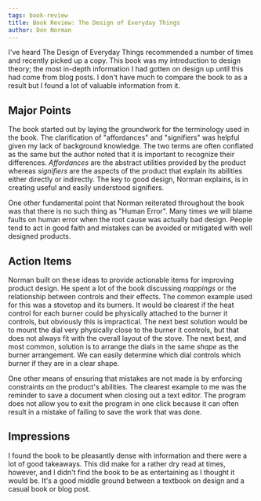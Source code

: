 ```yaml
---
tags: book-review 
title: Book Review: The Design of Everyday Things
author: Don Norman
---
```


I've heard The Design of Everyday Things recommended a number of times and recently picked up a copy. This book was my introduction to design theory; the most in-depth information I had gotten on design up until this had come from blog posts. I don't have much to compare the book to as a result but I found a lot of valuable information from it.

## Major Points

The book started out by laying the groundwork for the terminology used in the book. The clarification of "affordances" and "signifiers" was helpful given my lack of background knowledge. The two terms are often conflated as the same but the author noted that it is important to recognize their differences. _Affordances_ are the abstract utilities provided by the product whereas _signifiers_ are the aspects of the product that explain its abilities either directly or indirectly. The key to good design, Norman explains, is in creating useful and easily understood signifiers.

One other fundamental point that Norman reiterated throughout the book was that there is no such thing as "Human Error". Many times we will blame faults on human error when the root cause was actually bad design. People tend to act in good faith and mistakes can be avoided or mitigated with well designed products.

## Action Items

Norman built on these ideas to provide actionable items for improving product design. He spent a lot of the book discussing _mappings_ or the relationship between controls and their effects. The common example used for this was a stovetop and its burners. It would be clearest if the heat control for each burner could be physically attached to the burner it controls, but obviously this is impractical. The next best solution would be to mount the dial very physically close to the burner it controls, but that does not always fit with the overall layout of the stove. The next best, and most common, solution is to arrange the dials in the same _shape_ as the burner arrangement. We can easily determine which dial controls which burner if they are in a clear shape.

One other means of ensuring that mistakes are not made is by enforcing constraints on the product's abilities. The clearest example to me was the reminder to save a document when closing out a text editor. The program does not allow you to exit the program in one click because it can often result in a mistake of failing to save the work that was done.

## Impressions

I found the book to be pleasantly dense with information and there were a lot of good takeaways. This did make for a rather dry read at times, however, and I didn't find the book to be as entertaining as I thought it would be. It's a good middle ground between a textbook on design and a casual book or blog post.

